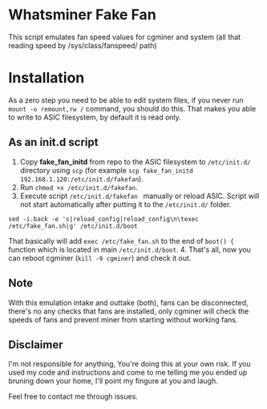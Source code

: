 # Whatsminer Fake Fan
This script emulates fan speed values for cgminer and system (all that reading speed by /sys/class/fanspeed/ path)

# Installation
As a zero step you need to be able to edit system files, if you never run `mount -o remount,rw /` command, you should do this. That makes you able to write to ASIC filesystem, by default it is read only.

## As an init.d script
1. Copy **fake_fan_initd** from repo to the ASIC filesystem to `/etc/init.d/` directory using `scp` (for example `scp fake_fan_initd 192.168.1.120:/etc/init.d/fakefan`).
2. Run `chmod +x /etc/init.d/fakefan`.
3. Execute script `/etc/init.d/fakefan ` manually or reload ASIC. Script will not start automatically after putting it to the `/etc/init.d/` folder.

```
sed -i.back -e 's|reload_config|reload_config\n\texec /etc/fake_fan.sh|g' /etc/init.d/boot
```
That basically will add `exec /etc/fake_fan.sh` to the end of `boot() {` function which is located in main `/etc/init.d/boot`.
4. That's all, now you can reboot cgminer (`kill -9 cgminer`) and check it out.

## Note
With this emulation intake and outtake (both), fans can be disconnected, there's no any checks that fans are installed, only cgminer will check the speeds of fans and prevent miner from starting without working fans.

## Disclaimer
I'm not responsible for anything, You're doing this at your own risk. If you used my code and instructions and come to me telling me you ended up bruning down your home, I'll point my fingure at you and laugh.

Feel free to contact me through issues.
